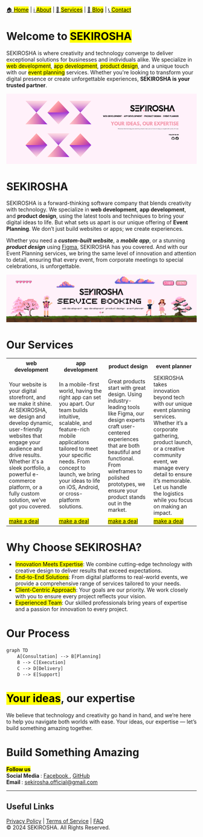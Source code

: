 [🏠 <mark>Home</mark>](https://github.com/sekirosha/home/blob/main/README.md#welcome-to-sekirosha) | [ℹ️ <mark>About</mark>](https://github.com/sekirosha/about_sekirosha?tab=readme-ov-file#about_sekirosha) | [💼 <mark>Services</mark>](https://github.com/sekirosha/home/blob/main/README.md#our-services) | [📝 <mark>Blog</mark>](https://www.facebook.com/profile.php?id=61571348574848) | [📞 <mark>Contact</mark>](https://github.com/sekirosha/home/blob/main/README.md#build-something-amazing)

# Welcome to <mark>SEKIROSHA</mark>
SEKIROSHA is where creativity and technology converge to deliver exceptional solutions for businesses and individuals alike. We specialize in <mark>web development</mark>, <mark>app development</mark>, <mark>product design</mark>, and a unique touch with our <mark>event planning</mark> services. Whether you're looking to transform your digital presence or create unforgettable experiences, **SEKIROSHA is your trusted partner**.

![image alt](https://github.com/sekirosha/home/blob/main/1.png?raw=true ) 

# SEKIROSHA 
SEKIROSHA is a forward-thinking software company that blends creativity with technology. We specialize in **web development**, **app development**, and **product design**, using the latest tools and techniques to bring your digital ideas to life. But what sets us apart is our unique offering of **Event Planning**. We don’t just build websites or apps; we create experiences.

Whether you need a <i><b>custom-built website</i></b>, a <i><b>mobile app</i></b>, or a stunning <i><b>product design</i></b> using <a href="https://www.figma.com/">Figma</a>, SEKIROSHA has you covered. And with our Event Planning services, we bring the same level of innovation and attention to detail, ensuring that every event, from corporate meetings to special celebrations, is unforgettable.

![image alt](https://github.com/sekirosha/home/blob/main/google%20banner.png?raw=true)

# Our Services
<table>
  <tr>
    <th>web development</th>
    <th>app development</th>
    <th>product design</th>
    <th>event planner</th>
  </tr>
  <tr>
    <td>Your website is your digital storefront, and we make it shine. At SEKIROSHA, we design and develop dynamic, user-friendly websites that engage your audience and drive results. 
        Whether it's a sleek portfolio, a powerful e-commerce platform, or a fully custom solution, we’ve got you covered.</td>
    <td>In a mobile-first world, having the right app can set you apart. Our team builds intuitive, scalable, and feature-rich mobile applications tailored to meet your specific needs. 
        From concept to launch, we bring your ideas to life on iOS, Android, or cross-platform solutions.</td>
    <td>Great products start with great design. Using industry-leading tools like Figma, our design experts craft user-centered experiences that are both beautiful and functional. From 
        wireframes to polished prototypes, we ensure your product stands out in the market.</td>
    <td>SEKIROSHA takes innovation beyond tech with our unique event planning services. Whether it’s a corporate gathering, product launch, or a creative community event, we manage every 
        detail to ensure it’s memorable. Let us handle the logistics while you focus on making an impact. </td>
  </tr>
  <tr>
    <td><a href="#"><mark>make a deal</mark></a></td>
    <td><a href="#"><mark>make a deal</mark></a></td>
    <td><a href="#"><mark>make a deal</mark></a></td>
    <td><a href="#"><mark>make a deal</mark></a></td>
  </tr>
</table>

# Why Choose SEKIROSHA?
<ul>
  <li><mark>Innovation Meets Expertise</mark>: We combine cutting-edge technology with creative design to deliver results that exceed expectations.</li>
  <li><mark>End-to-End Solutions</mark>: From digital platforms to real-world events, we provide a comprehensive range of services tailored to your needs.</li>
  <li><mark>Client-Centric Approach</mark>: Your goals are our priority. We work closely with you to ensure every project reflects your vision.</li>
  <li><mark>Experienced Team</mark>: Our skilled professionals bring years of expertise and a passion for innovation to every project.</li>
</ul>

# Our Process
```mermaid
graph TD
    A[Consultation] --> B[Planning]
    B --> C[Execution]
    C --> D[Delivery]
    D --> E[Support]
```

# <mark>Your ideas</mark>, our expertise 
We believe that technology and creativity go hand in hand, and we’re here to help you navigate both worlds with ease. Your ideas, our expertise — let’s build something amazing together.

# Build Something Amazing
<mark>**Follow us**</mark> <br>
<b> Social Media </b> : <a href="https://www.facebook.com/profile.php?id=61571348574848"> Facebook </a>, <a href="https://github.com/sekirosha">GitHub</a>
<br> <b> Email </b> : <u>sekirosha.official@gmail.com </u> <br>

---
## Useful Links
[Privacy Policy](#) | [Terms of Service](#) | [FAQ](#) <br>
© 2024 SEKIROSHA. All Rights Reserved.
